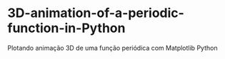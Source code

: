 # 3D-animation-of-a-periodic-function-in-Python
Plotando animação 3D de uma função periódica com Matplotlib Python
